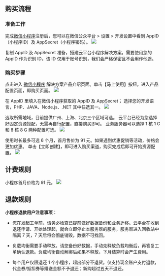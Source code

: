## 购买流程 ##
### 准备工作
完成[微信小程序](https://mp.weixin.qq.com/cgi-bin/wx "微信小程序")注册后，您可以在微信公众平台 > 设置 > 开发设置中看到 AppID（小程序ID）及 AppSecret（小程序密码）。
![](http://imgcache.tcecqpoc.fsphere.cn/image/mc.qcloudimg.com/static/img/3b2c891618021fcc51120cf9604ffa5f/image.png)

复制 AppID 及 AppSecret 准备，搭建云平台小程序解决方案，需要使用您的 AppID 作为识别 ID，该 ID 仅用于账号识别，我们会严格保密且不会用作他途。

### 购买步骤
点击进入 [微信小程序](http://tcecqpoc.fsphere.cn/solution/la) 解决方案产品介绍页面。单击【马上使用】按钮，进入产品配置页面，即购买页面。
![](http://imgcache.tcecqpoc.fsphere.cn/image/mc.qcloudimg.com/static/img/30d29b8e36cdc105c531ac31e26ca441/image.png)

在 AppID 里填入在微信小程序获取的 AppID 及 AppSecret；
选择您的开发语言，PHP、JAVA、Node.js、.NET 其中任选其一。
![](http://imgcache.tcecqpoc.fsphere.cn/image/mc.qcloudimg.com/static/img/a16c7b1d8ee414b2d00046fec7542f57/image.png)

选取所需地域，目前提供广州、上海、北京三个区域可选。
云平台已经为您选择好固定资源搭配，无需再自行配置，直接购买即可。
业务服务器可以选择 1 核 1 G 和 8 核 8 G 两种配置可选。
![](http://imgcache.tcecqpoc.fsphere.cn/image/mc.qcloudimg.com/static/img/b364dbf6ef0ee1209042d8c18add7b3b/image.png)

    
使用时长最多可选 6 个月，首月售价为 91 元。如果遇到优惠促销等活动，价格会更加优惠。
单击【立即创建】，即可进入购买渠道，购买完成后即可开始资源配置。
![](http://imgcache.tcecqpoc.fsphere.cn/image/mc.qcloudimg.com/static/img/0b0e154f81968cd9c157049e9258b367/image.png)


## 计费规则
小程序首月价格为 91 元。
![](http://imgcache.tcecqpoc.fsphere.cn/image/mc.qcloudimg.com/static/img/6fd4357f96c121ceb8f86b7b6e00cc52/image.png)

## 退款规则
**小程序退款用户注意事项：**

- 您在发起工单前，请务必检查已提前做好数据备份和业务迁移。云平台在收到退还申请、开始处理起，就会立即停止本服务器的服务，服务器进入回收站中隔离 7 天，7 天后将会彻底销毁，数据不可找回。
 
- 负载均衡需要手动释放。请您备份好数据，手动先释放负载均衡后，再答复工单确认退款。负载均衡自动解绑后如果不释放，下月结算时会产生费用。

- 每个用户仅限退还 1 个小程序，超出部分不退货。仅支持现金账户支付退款，代金券/抵扣券等赠送金额不予退还；新购超过五天不退还。
